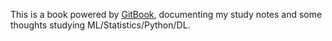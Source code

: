 This is a book powered by [GitBook](https://github.com/GitbookIO/gitbook), documenting my study notes and some thoughts studying ML/Statistics/Python/DL.
